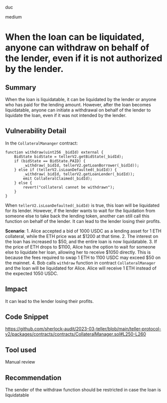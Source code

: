duc

medium

# When the loan can be liquidated, anyone can withdraw on behalf of the lender, even if it is not authorized by the lender.

## Summary
When the loan is liquidatable, it can be liquidated by the lender or anyone who has paid for the lending amount. However, after the loan becomes liquidatable, anyone can initiate a withdrawal on behalf of the lender to liquidate the loan, even if it was not intended by the lender.
## Vulnerability Detail
In the `CollateralMananger` contract:
```solidity=
function withdraw(uint256 _bidId) external {
    BidState bidState = tellerV2.getBidState(_bidId);
    if (bidState == BidState.PAID) {
        _withdraw(_bidId, tellerV2.getLoanBorrower(_bidId));
    } else if (tellerV2.isLoanDefaulted(_bidId)) {
        _withdraw(_bidId, tellerV2.getLoanLender(_bidId));
        emit CollateralClaimed(_bidId);
    } else {
        revert("collateral cannot be withdrawn");
    }
}
```
When `tellerV2.isLoanDefaulted(_bidId)` is true, this loan will be liquidated for its lender. However, if the lender wants to wait for the liquidation from someone else to take back the lending token, another can still call this function on behalf of the lender. It can lead to the lender losing their profits.

**Scenario**:
    1. Alice accepted a bid of 1000 USDC as a lending asset for 1 ETH collateral, while the ETH price was at $1200 at that time.
    2. The interest on the loan has increased to $50, and the entire loan is now liquidatable.
    3. If the price of ETH drops to $1100, Alice has the option to wait for someone else to liquidate her loan, allowing her to receive $1050 directly. This is because the fees required to swap 1 ETH to 1100 USDC may exceed $50 on the mainnet.
    4. Bob calls `withdraw` function in contract `CollateralManager` and the loan will be liquidated for Alice. Alice will receive 1 ETH instead of the expected 1050 USDC.
    
## Impact
It can lead to the lender losing their profits.
## Code Snippet
https://github.com/sherlock-audit/2023-03-teller/blob/main/teller-protocol-v2/packages/contracts/contracts/CollateralManager.sol#L250-L260

## Tool used
Manual review

## Recommendation
The sender of the withdraw function should be restricted in case the loan is liquidatable